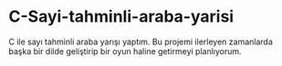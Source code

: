 # C-Sayi-tahminli-araba-yarisi
C ile sayı tahminli araba yarışı yaptım. Bu projemi ilerleyen zamanlarda başka bir dilde geliştirip bir oyun haline getirmeyi planlıyorum.
